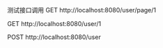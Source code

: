 测试接口调用
GET http://localhost:8080/user/page/1

GET http://localhost:8080/user/1

POST http://localhost:8080/user